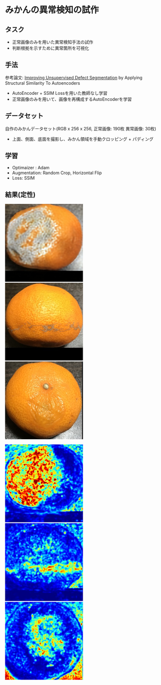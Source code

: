 # みかんの異常検知の試作

## タスク
- 正常画像のみを用いた異常検知手法の試作
- 判断根拠を示すために異常箇所を可視化

## 手法
参考論文: [Improving Unsupervised Defect Segmentation](https://arxiv.org/abs/1807.02011)
by Applying Structural Similarity To Autoencoders
- AutoEncoder + SSIM Lossを用いた教師なし学習
- 正常画像のみを用いて、画像を再構成するAutoEncoderを学習

## データセット
自作のみかんデータセット(RGB x 256 x 256, 正常画像: 190枚 異常画像: 30枚)
- 上面、側面、底面を撮影し、みかん領域を手動クロッピング + パディング

## 学習
- Optimaizer : Adam
- Augmentation: Random Crop, Horizontal Flip
- Loss: SSIM

## 結果(定性)

<img src="https://github.com/kotaro-kinoshita/orange_anomaly_detection/blob/main/demo/demo1.jpg"> <img src="https://github.com/kotaro-kinoshita/orange_anomaly_detection/blob/main/demo/demo2.jpg"> <img src="https://github.com/kotaro-kinoshita/orange_anomaly_detection/blob/main/demo/demo3.jpg"> 

<img src="https://github.com/kotaro-kinoshita/orange_anomaly_detection/blob/main/demo/heatmap1.jpg"> <img src="https://github.com/kotaro-kinoshita/orange_anomaly_detection/blob/main/demo/heatmap2.jpg"> <img src="https://github.com/kotaro-kinoshita/orange_anomaly_detection/blob/main/demo/heatmap3.jpg">






